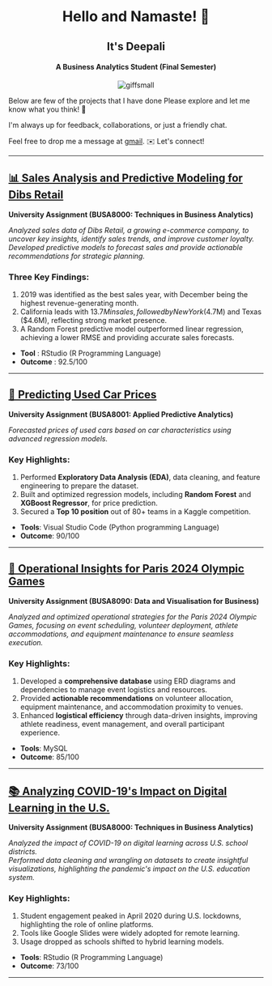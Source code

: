 <div align="center">

# Hello and Namaste! 🙏

## It's Deepali

#### A Business Analytics Student (Final Semester)
![giffsmall](https://github.com/user-attachments/assets/93e011cc-1800-472e-aa98-bbdcda9127b4)



</div>


Below are few of the projects that I have done Please explore and let me know what you think! 🌟 <br/>

I'm always up for feedback, collaborations, or just a friendly chat. <br/>

Feel free to drop me a message at [gmail](deepaliraj1911@gmail.com). ✉️ Let's connect!

---
## [📊 Sales Analysis and Predictive Modeling for Dibs Retail](https://github.com/DeepaliRaj1/Files-with-Data/blob/main/Dibs.R)

**University Assignment (BUSA8000: Techniques in Business Analytics)**

*Analyzed sales data of Dibs Retail, a growing e-commerce company, to uncover key insights, identify sales trends, and improve customer loyalty. Developed predictive models to forecast sales and provide actionable recommendations for strategic planning.*

### Three Key Findings:
1. 2019 was identified as the best sales year, with December being the highest revenue-generating month.
2. California leads with $13.7M in sales, followed by New York ($4.7M) and Texas ($4.6M), reflecting strong market presence.
3. A Random Forest predictive model outperformed linear regression, achieving a lower RMSE and providing accurate sales forecasts.

- **Tool** : RStudio (R Programming Language)<br/>
- **Outcome** : 92.5/100

---
## [🚗 Predicting Used Car Prices](https://github.com/DeepaliRaj1/Files-with-Data/blob/main/CarPricePred.ipynb)

**University Assignment (BUSA8001: Applied Predictive Analytics)**

*Forecasted prices of used cars based on car characteristics using advanced regression models.*

### Key Highlights:
1. Performed **Exploratory Data Analysis (EDA)**, data cleaning, and feature engineering to prepare the dataset.
2. Built and optimized regression models, including **Random Forest** and **XGBoost Regressor**, for price prediction.
3. Secured a **Top 10 position** out of 80+ teams in a Kaggle competition.
 
- **Tools**: Visual Studio Code (Python programming Language)
- **Outcome**: 90/100

---
## [🏅 Operational Insights for Paris 2024 Olympic Games](https://docs.google.com/document/d/1OrLcsRq9mr0vG7QoHLrwxzEqNNoFlGI8/edit)

**University Assignment (BUSA8090: Data and Visualisation for Business)**

*Analyzed and optimized operational strategies for the Paris 2024 Olympic Games, focusing on event scheduling, volunteer deployment, athlete accommodations, and equipment maintenance to ensure seamless execution.*

### Key Highlights:
1. Developed a **comprehensive database** using ERD diagrams and dependencies to manage event logistics and resources.
2. Provided **actionable recommendations** on volunteer allocation, equipment maintenance, and accommodation proximity to venues.
3. Enhanced **logistical efficiency** through data-driven insights, improving athlete readiness, event management, and overall participant experience.
   
- **Tools**: MySQL
- **Outcome**: 85/100
---
## [📚 Analyzing COVID-19's Impact on Digital Learning in the U.S.](https://drive.google.com/drive/u/2/folders/1_DazSR1DXkiQfyGqeQdx4zE2VcVl4Laj)

**University Assignment (BUSA8000: Techniques in Business Analytics)**

*Analyzed the impact of COVID-19 on digital learning across U.S. school districts.  
Performed data cleaning and wrangling on datasets to create insightful visualizations, highlighting the pandemic's impact on the U.S. education system.*

### Key Highlights:
1. Student engagement peaked in April 2020 during U.S. lockdowns, highlighting the role of online platforms.
2. Tools like Google Slides were widely adopted for remote learning.
3. Usage dropped as schools shifted to hybrid learning models.

- **Tools**: RStudio (R Programming Language)
- **Outcome**: 73/100
---
